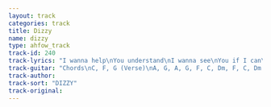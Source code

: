 ```yaml
---
layout: track
categories: track
title: Dizzy
name: dizzy
type: ahfow_track
track-id: 240
track-lyrics: "I wanna help\nYou understand\nI wanna see\nYou if I can\n\nIâ€™m loaded up\nAnd weighted down\nAnd surrounded by Demons\nItâ€™s fantastic\n\nBecause your eyes make me weak\nAnd your lips make me dizzy\nAnd I want you see\nJust how good it can be\n\nIn Ancient Greece\nThere was a man\nLived in a barrel\nHe had a plan\n\nMy life is small\nAnd getting smaller\nAnd Iâ€™m surrounded by demons\nItâ€™s fantastic\n\nBecause your eyes make me weak\nAnd your lips make me dizzy\nAnd I want you to see\nJust how good it can be"
track-guitar: "Chords\nC, F, G (Verse)\nA, G, A, G, F, C, Dm, F, C, Dm G. (Chorus)\n\n(provided by Drew)"
track-author: 
track-sort: "DIZZY"
track-original: 
---
```

